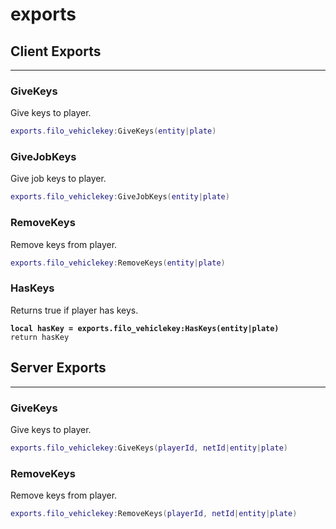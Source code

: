 # exports

## Client Exports

***

### GiveKeys

Give keys to player.

```lua
exports.filo_vehiclekey:GiveKeys(entity|plate)
```

### GiveJobKeys

Give job keys to player.

```lua
exports.filo_vehiclekey:GiveJobKeys(entity|plate)
```

### RemoveKeys

Remove keys from player.

```lua
exports.filo_vehiclekey:RemoveKeys(entity|plate)
```

### HasKeys

Returns true if player has keys.

<pre class="language-lua"><code class="lang-lua"><strong>local hasKey = exports.filo_vehiclekey:HasKeys(entity|plate)
</strong>return hasKey
</code></pre>



## Server Exports

***

### GiveKeys

Give keys to player.

```lua
exports.filo_vehiclekey:GiveKeys(playerId, netId|entity|plate)
```

### RemoveKeys

Remove keys from player.

```lua
exports.filo_vehiclekey:RemoveKeys(playerId, netId|entity|plate)
```

